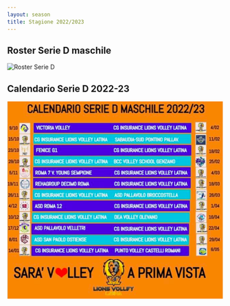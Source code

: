 ```yaml
---
layout: season
title: Stagione 2022/2023
---
```


## Roster Serie D maschile

![Roster Serie D](img/roster-serie-d.png)

## Calendario Serie D 2022-23

![Serie D](img/calendario-serie-d-2022.png)